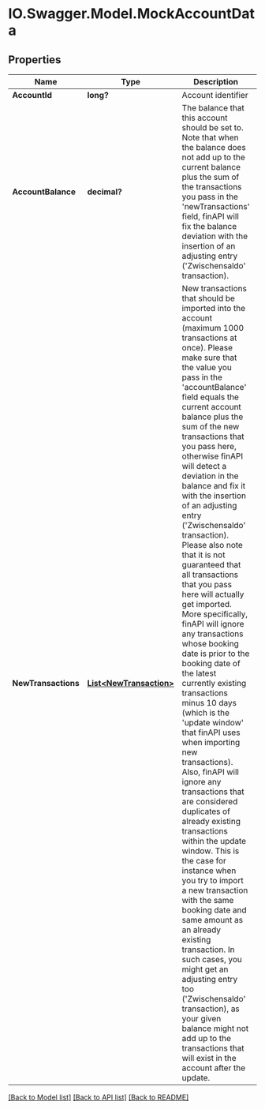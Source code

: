 # IO.Swagger.Model.MockAccountData
## Properties

Name | Type | Description | Notes
------------ | ------------- | ------------- | -------------
**AccountId** | **long?** | Account identifier | 
**AccountBalance** | **decimal?** | The balance that this account should be set to. Note that when the balance does not add up to the current balance plus the sum of the transactions you pass in the &#39;newTransactions&#39; field, finAPI will fix the balance deviation with the insertion of an adjusting entry (&#39;Zwischensaldo&#39; transaction). | 
**NewTransactions** | [**List&lt;NewTransaction&gt;**](NewTransaction.md) | New transactions that should be imported into the account (maximum 1000 transactions at once). Please make sure that the value you pass in the &#39;accountBalance&#39; field equals the current account balance plus the sum of the new transactions that you pass here, otherwise finAPI will detect a deviation in the balance and fix it with the insertion of an adjusting entry (&#39;Zwischensaldo&#39; transaction). Please also note that it is not guaranteed that all transactions that you pass here will actually get imported. More specifically, finAPI will ignore any transactions whose booking date is prior to the booking date of the latest currently existing transactions minus 10 days (which is the &#39;update window&#39; that finAPI uses when importing new transactions). Also, finAPI will ignore any transactions that are considered duplicates of already existing transactions within the update window. This is the case for instance when you try to import a new transaction with the same booking date and same amount as an already existing transaction. In such cases, you might get an adjusting entry too (&#39;Zwischensaldo&#39; transaction), as your given balance might not add up to the transactions that will exist in the account after the update. | [optional] 

[[Back to Model list]](../README.md#documentation-for-models) [[Back to API list]](../README.md#documentation-for-api-endpoints) [[Back to README]](../README.md)

